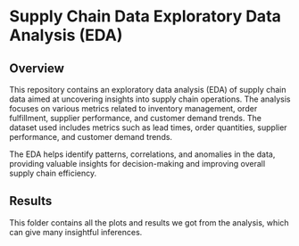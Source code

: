 # Supply Chain Data Exploratory Data Analysis (EDA)

## Overview
This repository contains an exploratory data analysis (EDA) of supply chain data aimed at uncovering insights into supply chain operations. The analysis focuses on various metrics related to inventory management, order fulfillment, supplier performance, and customer demand trends. The dataset used includes metrics such as lead times, order quantities, supplier performance, and customer demand trends. 

The EDA helps identify patterns, correlations, and anomalies in the data, providing valuable insights for decision-making and improving overall supply chain efficiency.

## Results 
This folder contains all the plots and results we got from the analysis, which can give many insightful inferences.

